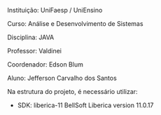 <p>Instituição: UniFaesp / UniEnsino</p>
<p>Curso: Análise e Desenvolvimento de Sistemas</p>
<p>Disciplina: JAVA</p>
<p>Professor: Valdinei</p>
<p>Coordenador: Edson Blum</p>
<p>Aluno: Jefferson Carvalho dos Santos</p>

<p>Na estrutura do projeto, é necessário utilizar:</p>
<ul>
    <li>SDK: liberica-11 BellSoft Liberica version 11.0.17</li>
</ul>